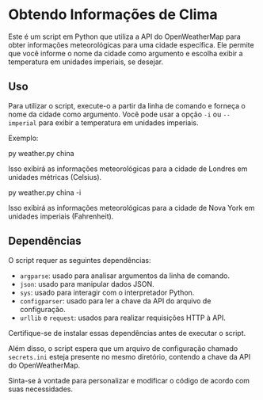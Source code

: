# Obtendo Informações de Clima

Este é um script em Python que utiliza a API do OpenWeatherMap para obter informações meteorológicas para uma cidade específica. Ele permite que você informe o nome da cidade como argumento e escolha exibir a temperatura em unidades imperiais, se desejar.

## Uso

Para utilizar o script, execute-o a partir da linha de comando e forneça o nome da cidade como argumento. Você pode usar a opção `-i` ou `--imperial` para exibir a temperatura em unidades imperiais.

Exemplo:

py weather.py china

Isso exibirá as informações meteorológicas para a cidade de Londres em unidades métricas (Celsius).

py weather.py china -i

Isso exibirá as informações meteorológicas para a cidade de Nova York em unidades imperiais (Fahrenheit).

## Dependências

O script requer as seguintes dependências:

- `argparse`: usado para analisar argumentos da linha de comando.
- `json`: usado para manipular dados JSON.
- `sys`: usado para interagir com o interpretador Python.
- `configparser`: usado para ler a chave da API do arquivo de configuração.
- `urllib` e `request`: usados para realizar requisições HTTP à API.

Certifique-se de instalar essas dependências antes de executar o script.

Além disso, o script espera que um arquivo de configuração chamado `secrets.ini` esteja presente no mesmo diretório, contendo a chave da API do OpenWeatherMap.

Sinta-se à vontade para personalizar e modificar o código de acordo com suas necessidades.
